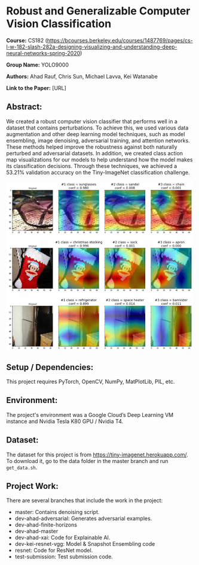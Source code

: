 # Robust and Generalizable Computer Vision Classification
<b>Course:</b> CS182 (https://bcourses.berkeley.edu/courses/1487769/pages/cs-l-w-182-slash-282a-designing-visualizing-and-understanding-deep-neural-networks-spring-2020)

<b>Group Name:</b> YOLO9000

<b>Authors:</b> Ahad Rauf, Chris Sun, Michael Lavva, Kei Watanabe

<b>Link to the Paper:</b> [URL]

## Abstract:
We created a robust computer vision classifier that performs well in a dataset that contains perturbations. To achieve this, we used various data augmentation and other deep learning model techniques, such as model ensembling, image denoising, adversarial training, and attention networks. These methods helped improve the robustness against both naturally perturbed and adversarial datasets. In addition, we created class action map visualizations for our models to help understand how the model makes its classification decisions. Through these techniques, we achieved a 53.21% validation accuracy on the Tiny-ImageNet classification challenge.

<img src="images/class_action_maps.png" width="500">

## Setup / Dependencies:
This project requires PyTorch, OpenCV, NumPy, MatPlotLib, PIL, etc.

## Environment:
The project's environment was a Google Cloud’s Deep Learning VM instance and Nvidia Tesla K80 GPU / Nvidia T4.

## Dataset:
The dataset for this project is from https://tiny-imagenet.herokuapp.com/. To download it, go to the data folder in the master branch and run `get_data.sh`.

## Project Work:
There are several branches that include the work in the project:
* master: Contains denoising script.
* dev-ahad-adversarial: Generates adversarial examples.
* dev-ahad-finite-horizons
* dev-ahad-master
* dev-ahad-xai: Code for Explainable AI.
* dev-kei-resnet-vgg: Model & Snapshot Ensembling code
* resnet: Code for ResNet model.
* test-submission: Test submission code.
